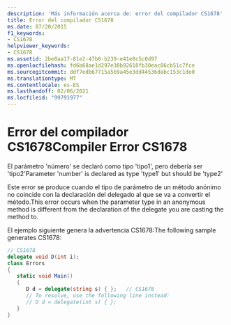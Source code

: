 ```yaml
---
description: 'Más información acerca de: error del compilador CS1678'
title: Error del compilador CS1678
ms.date: 07/20/2015
f1_keywords:
- CS1678
helpviewer_keywords:
- CS1678
ms.assetid: 2be8aa17-81e2-47b0-b239-e41e0c5c0d97
ms.openlocfilehash: fd6b68ae1d297e30b92618fb30eac86cb51c7fce
ms.sourcegitcommit: ddf7edb67715a5b9a45e3dd44536dabc153c1de0
ms.translationtype: MT
ms.contentlocale: es-ES
ms.lasthandoff: 02/06/2021
ms.locfileid: "99791977"
---
```

# <a name="compiler-error-cs1678"></a><span data-ttu-id="974d9-103">Error del compilador CS1678</span><span class="sxs-lookup"><span data-stu-id="974d9-103">Compiler Error CS1678</span></span>

<span data-ttu-id="974d9-104">El parámetro 'número' se declaró como tipo 'tipo1', pero debería ser 'tipo2'</span><span class="sxs-lookup"><span data-stu-id="974d9-104">Parameter 'number' is declared as type 'type1' but should be 'type2'</span></span>  
  
 <span data-ttu-id="974d9-105">Este error se produce cuando el tipo de parámetro de un método anónimo no coincide con la declaración del delegado al que se va a convertir el método.</span><span class="sxs-lookup"><span data-stu-id="974d9-105">This error occurs when the parameter type in an anonymous method is different from the declaration of the delegate you are casting the method to.</span></span>  
  
 <span data-ttu-id="974d9-106">El ejemplo siguiente genera la advertencia CS1678:</span><span class="sxs-lookup"><span data-stu-id="974d9-106">The following sample generates CS1678:</span></span>  
  
```csharp  
// CS1678  
delegate void D(int i);  
class Errors
{  
   static void Main()
   {  
      D d = delegate(string s) { };   // CS1678  
      // To resolve, use the following line instead:  
      // D d = delegate(int s) { };  
   }  
}  
```
